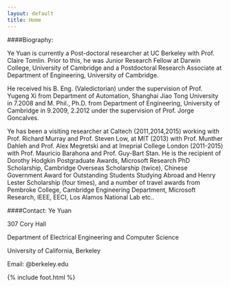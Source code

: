 ```yaml
---
layout: default
title: Home
---
```


####Biography:

Ye Yuan is currently a Post-doctoral researcher at UC Berkeley with Prof. Claire Tomlin. Prior to this, he was Junior Research Fellow at Darwin College, University of Cambridge and
a Postdoctoral Research Associate at Department of Engineering, University of Cambridge. 

He received his B. Eng. (Valedictorian) under the supervision of Prof. Yugeng Xi from Department of Automation, 
Shanghai Jiao Tong University in 7.2008 and M. Phil., Ph.D. from Department of Engineering, University of Cambridge
in 9.2009, 2.2012 under the supervision of Prof. Jorge Goncalves. 

Ye has been a visiting researcher at Caltech (2011,2014,2015) working with Prof. Richard Murray and Prof. Steven Low, at MIT (2013) with Prof. Munther Dahleh and Prof. Alex Megretski and at Imeprial College London (2011-2015) with Prof. Mauricio Barahona and Prof. Guy-Bart Stan. He is the recipient of Dorothy Hodgkin Postgraduate Awards, Microsoft Research PhD Scholarship, Cambridge Overseas Scholarship (twice), Chinese Government Award for Outstanding Students Studying Abroad and Henry Lester Scholarship (four times), and a number of travel awards from Pembroke College, Cambridge Engineering Department, Microsoft Research, IEEE, EECI, Los Alamos National Lab etc..



####Contact:
Ye Yuan

307 Cory Hall 

Department of Electrical Engineering and Computer Science

University of California, Berkeley

Email: @berkeley.edu

{% include foot.html %}
